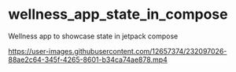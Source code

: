 # wellness_app_state_in_compose
Wellness app to showcase state in jetpack compose




https://user-images.githubusercontent.com/12657374/232097026-88ae2c64-345f-4265-8601-b34ca74ae878.mp4

